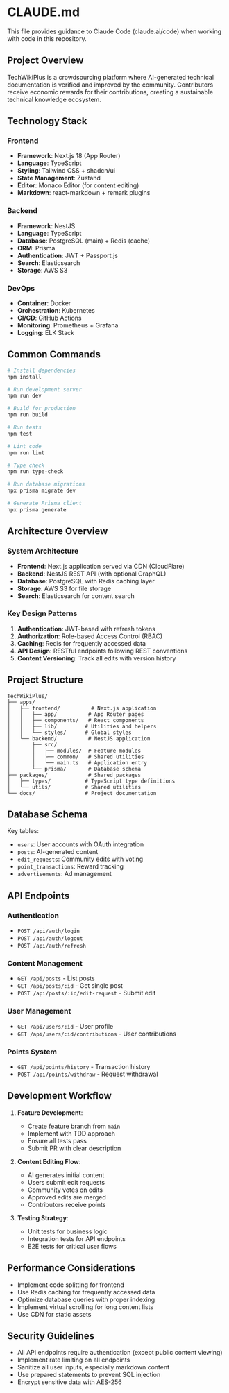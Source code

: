 # CLAUDE.md

This file provides guidance to Claude Code (claude.ai/code) when working with code in this repository.

## Project Overview

TechWikiPlus is a crowdsourcing platform where AI-generated technical documentation is verified and improved by the community. Contributors receive economic rewards for their contributions, creating a sustainable technical knowledge ecosystem.

## Technology Stack

### Frontend

- **Framework**: Next.js 18 (App Router)
- **Language**: TypeScript
- **Styling**: Tailwind CSS + shadcn/ui
- **State Management**: Zustand
- **Editor**: Monaco Editor (for content editing)
- **Markdown**: react-markdown + remark plugins

### Backend

- **Framework**: NestJS
- **Language**: TypeScript
- **Database**: PostgreSQL (main) + Redis (cache)
- **ORM**: Prisma
- **Authentication**: JWT + Passport.js
- **Search**: Elasticsearch
- **Storage**: AWS S3

### DevOps

- **Container**: Docker
- **Orchestration**: Kubernetes
- **CI/CD**: GitHub Actions
- **Monitoring**: Prometheus + Grafana
- **Logging**: ELK Stack

## Common Commands

```bash
# Install dependencies
npm install

# Run development server
npm run dev

# Build for production
npm run build

# Run tests
npm test

# Lint code
npm run lint

# Type check
npm run type-check

# Run database migrations
npx prisma migrate dev

# Generate Prisma client
npx prisma generate
```

## Architecture Overview

### System Architecture

- **Frontend**: Next.js application served via CDN (CloudFlare)
- **Backend**: NestJS REST API (with optional GraphQL)
- **Database**: PostgreSQL with Redis caching layer
- **Storage**: AWS S3 for file storage
- **Search**: Elasticsearch for content search

### Key Design Patterns

1. **Authentication**: JWT-based with refresh tokens
2. **Authorization**: Role-based Access Control (RBAC)
3. **Caching**: Redis for frequently accessed data
4. **API Design**: RESTful endpoints following REST conventions
5. **Content Versioning**: Track all edits with version history

## Project Structure

```text
TechWikiPlus/
├── apps/
│   ├── frontend/          # Next.js application
│   │   ├── app/          # App Router pages
│   │   ├── components/   # React components
│   │   ├── lib/         # Utilities and helpers
│   │   └── styles/      # Global styles
│   └── backend/          # NestJS application
│       ├── src/
│       │   ├── modules/  # Feature modules
│       │   ├── common/   # Shared utilities
│       │   └── main.ts   # Application entry
│       └── prisma/       # Database schema
├── packages/             # Shared packages
│   ├── types/           # TypeScript type definitions
│   └── utils/           # Shared utilities
└── docs/                # Project documentation
```

## Database Schema

Key tables:

- `users`: User accounts with OAuth integration
- `posts`: AI-generated content
- `edit_requests`: Community edits with voting
- `point_transactions`: Reward tracking
- `advertisements`: Ad management

## API Endpoints

### Authentication

- `POST /api/auth/login`
- `POST /api/auth/logout`
- `POST /api/auth/refresh`

### Content Management

- `GET /api/posts` - List posts
- `GET /api/posts/:id` - Get single post
- `POST /api/posts/:id/edit-request` - Submit edit

### User Management

- `GET /api/users/:id` - User profile
- `GET /api/users/:id/contributions` - User contributions

### Points System

- `GET /api/points/history` - Transaction history
- `POST /api/points/withdraw` - Request withdrawal

## Development Workflow

1. **Feature Development**:
   - Create feature branch from `main`
   - Implement with TDD approach
   - Ensure all tests pass
   - Submit PR with clear description

2. **Content Editing Flow**:
   - AI generates initial content
   - Users submit edit requests
   - Community votes on edits
   - Approved edits are merged
   - Contributors receive points

3. **Testing Strategy**:
   - Unit tests for business logic
   - Integration tests for API endpoints
   - E2E tests for critical user flows

## Performance Considerations

- Implement code splitting for frontend
- Use Redis caching for frequently accessed data
- Optimize database queries with proper indexing
- Implement virtual scrolling for long content lists
- Use CDN for static assets

## Security Guidelines

- All API endpoints require authentication (except public content viewing)
- Implement rate limiting on all endpoints
- Sanitize all user inputs, especially markdown content
- Use prepared statements to prevent SQL injection
- Encrypt sensitive data with AES-256
